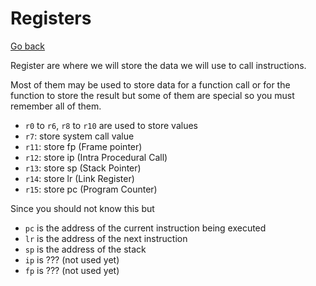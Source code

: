 # Registers

[Go back](..)

Register are where we will store the data we will
use to call instructions. 

Most of them may be used to store data for a function
call or for the function to store the result but some
of them are special so you must remember all of them.

* ``r0`` to `r6`, `r8` to `r10` are used to store values
* ``r7``: store system call value
* ``r11``: store fp (Frame pointer)
* ``r12``: store ip (Intra Procedural Call)
* ``r13``: store sp (Stack Pointer)
* ``r14``: store lr (Link Register)
* ``r15``: store pc (Program Counter)

Since you should not know this but

* ``pc`` is the address of the current instruction
being executed
* ``lr`` is the address of the next instruction
* ``sp`` is the address of the stack
* ``ip`` is ??? (not used yet)
* ``fp`` is ??? (not used yet)